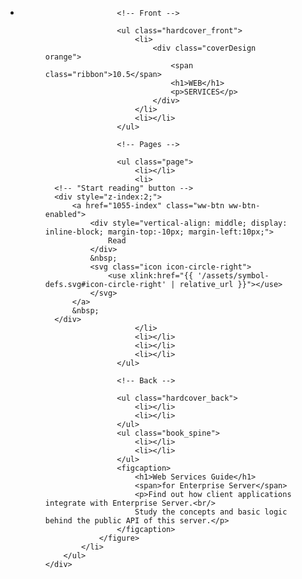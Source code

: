 <div class="container">
	<div class="component">
		<ul class="align">
			<li>
				<figure class="book">
				
					<!-- Front -->
					
					<ul class="hardcover_front">
						<li>
							<div class="coverDesign orange">
								<span class="ribbon">10.5</span>
								<h1>WEB</h1>
								<p>SERVICES</p>
							</div>
						</li>
						<li></li>
					</ul>

					<!-- Pages -->

					<ul class="page">
						<li></li>
						<li>
      <!-- "Start reading" button -->
      <div style="z-index:2;">
          <a href="1055-index" class="ww-btn ww-btn-enabled">
              <div style="vertical-align: middle; display: inline-block; margin-top:-10px; margin-left:10px;">
                  Read
              </div>
              &nbsp;
              <svg class="icon icon-circle-right">
                  <use xlink:href="{{ '/assets/symbol-defs.svg#icon-circle-right' | relative_url }}"></use>
              </svg>
          </a>
          &nbsp;
      </div>
						</li>
						<li></li>
						<li></li>
						<li></li>
					</ul>

					<!-- Back -->

					<ul class="hardcover_back">
						<li></li>
						<li></li>
					</ul>
					<ul class="book_spine">
						<li></li>
						<li></li>
					</ul>
					<figcaption>
						<h1>Web Services Guide</h1>
						<span>for Enterprise Server</span>
						<p>Find out how client applications integrate with Enterprise Server.<br/> 
						Study the concepts and basic logic behind the public API of this server.</p>
					</figcaption>
				</figure>
			</li>
		</ul>
	</div>
</div><!-- /container -->